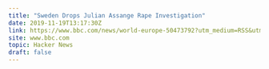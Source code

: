 ```yaml
---
title: "Sweden Drops Julian Assange Rape Investigation"
date: 2019-11-19T13:17:30Z
link: https://www.bbc.com/news/world-europe-50473792?utm_medium=RSS&utm_source=hune
site: www.bbc.com
topic: Hacker News
draft: false
---
```

